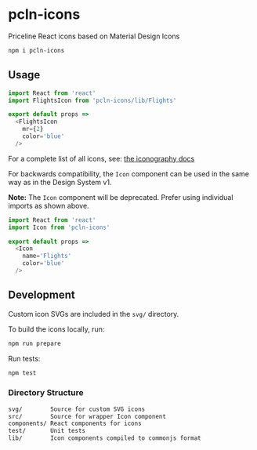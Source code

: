 
# pcln-icons

Priceline React icons based on Material Design Icons

```sh
npm i pcln-icons
```

## Usage

```js
import React from 'react'
import FlightsIcon from 'pcln-icons/lib/Flights'

export default props =>
  <FlightsIcon
    mr={2}
    color='blue'
  />
```

For a complete list of all icons, see: [the iconography docs](https://pricelinelabs.github.io/design-system/iconography)

For backwards compatibility, the `Icon` component can be used in the same way as in the Design System v1.

**Note:** The `Icon` component will be deprecated. Prefer using individual imports as shown above.

```js
import React from 'react'
import Icon from 'pcln-icons'

export default props =>
  <Icon
    name='Flights'
    color='blue'
  />
```

## Development

Custom icon SVGs are included in the `svg/` directory.

To build the icons locally, run:

```sh
npm run prepare
```

Run tests:

```sh
npm test
```

### Directory Structure

```sh
svg/        Source for custom SVG icons
src/        Source for wrapper Icon component
components/ React components for icons
test/       Unit tests
lib/        Icon components compiled to commonjs format
```

